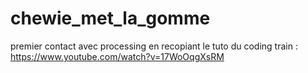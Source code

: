 # chewie_met_la_gomme

premier contact avec processing en recopiant le tuto du coding train : https://www.youtube.com/watch?v=17WoOqgXsRM
